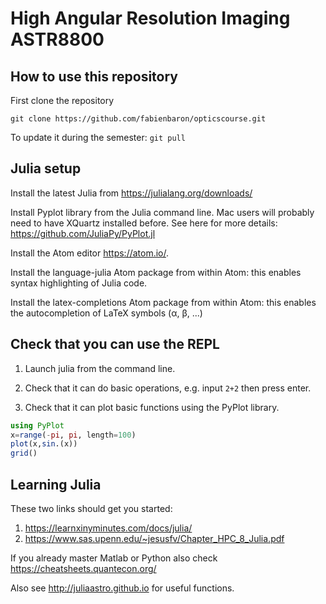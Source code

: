 # High Angular Resolution Imaging ASTR8800

## How to use this repository

First clone the repository
```
git clone https://github.com/fabienbaron/opticscourse.git
```

To update it during the semester: ```git pull```

## Julia setup

Install the latest Julia from https://julialang.org/downloads/

Install Pyplot library from the Julia command line. Mac users will probably need to have XQuartz installed before. See here for more details: https://github.com/JuliaPy/PyPlot.jl

Install the Atom editor https://atom.io/.

Install the language-julia Atom package from within Atom: this enables syntax highlighting of Julia code.

Install the latex-completions Atom package from within Atom: this enables the autocompletion of LaTeX symbols (α, β, ...)

## Check that you can use the REPL

1. Launch julia from the command line.

2. Check that it can do basic operations, e.g. input ```2+2``` then press enter.

3. Check that it can plot basic functions using the PyPlot library.

```julia
using PyPlot
x=range(-pi, pi, length=100)
plot(x,sin.(x))
grid()
```

## Learning Julia

These two links should get you started:
1. https://learnxinyminutes.com/docs/julia/
2. https://www.sas.upenn.edu/~jesusfv/Chapter_HPC_8_Julia.pdf

If you already master Matlab or Python also check https://cheatsheets.quantecon.org/

Also see http://juliaastro.github.io for useful functions.
